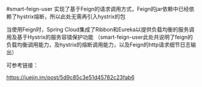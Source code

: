 #smart-feign-user
实现了基于Feign的请求调用方式，Feign的jar依赖中已经依赖了hystrix熔断，所以此处无需再引入hystrix的包

当使用Feign时，Spring Cloud集成了Ribbon和Eureka以提供负载均衡的服务调用及基于Hystrix的服务容错保护功能
（smart-feign-user此处共说明了feign的负载均衡调用能力，及hystrix的熔断调用能力，以及Feign的http请求细节日志输出）


可参考链接：

https://juejin.im/post/5d9c85c3e51d45782c23fab6
